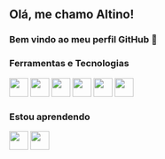 <!--
## Olá pessoal 👋
### Eu sou o Altino
-->
## Olá, me chamo Altino! 
### Bem vindo ao meu perfil GitHub 👋

### Ferramentas e Tecnologias
<img loading="lazy" src="https://cdn.jsdelivr.net/gh/devicons/devicon@latest/icons/microsoftsqlserver/microsoftsqlserver-original.svg" width="34" height="34"/> <img loading="lazy" src="https://cdn.jsdelivr.net/gh/devicons/devicon/icons/python/python-original.svg" width="34" height="34"/> <img loading="lazy" src="https://cdn.jsdelivr.net/gh/devicons/devicon/icons/jupyter/jupyter-original.svg" width="34" height="34"/> <img loading="lazy" src="https://cdn.jsdelivr.net/gh/devicons/devicon/icons/pandas/pandas-original.svg" width="34" height="34"/> <img loading="lazy" src="https://cdn.jsdelivr.net/gh/devicons/devicon/icons/numpy/numpy-original.svg" width="34" height="34"/> <img loading="lazy" src="https://cdn.jsdelivr.net/gh/devicons/devicon@latest/icons/matplotlib/matplotlib-original.svg" width="34" height="34"/>

### Estou aprendendo

<img loading="lazy" src="https://cdn.jsdelivr.net/gh/devicons/devicon/icons/apacheairflow/apacheairflow-original-wordmark.svg" width="34" height="34"/> <img loading="lazy" src="https://cdn.jsdelivr.net/gh/devicons/devicon/icons/mongodb/mongodb-original-wordmark.svg" width="34" height="34"/>
<!-- 
            <img src="https://cdn.jsdelivr.net/gh/devicons/devicon@latest/icons/linux/linux-original.svg" />
            <img src="https://cdn.jsdelivr.net/gh/devicons/devicon@latest/icons/scikitlearn/scikitlearn-original.svg" />
            <img src="https://cdn.jsdelivr.net/gh/devicons/devicon@latest/icons/plotly/plotly-original.svg" />
            <img src="https://cdn.jsdelivr.net/gh/devicons/devicon@latest/icons/amazonwebservices/amazonwebservices-original-wordmark.svg" />
            <img src="https://cdn.jsdelivr.net/gh/devicons/devicon@latest/icons/azure/azure-original.svg" />
            <img src="https://cdn.jsdelivr.net/gh/devicons/devicon@latest/icons/googlecloud/googlecloud-original.svg" />
          
**altsheu/altsheu** is a ✨ _special_ ✨ repository because its `README.md` (this file) appears on your GitHub profile.

Here are some ideas to get you started:

- 🔭 I’m currently working on ...
- 🌱 I’m currently learning ...
- 👯 I’m looking to collaborate on ...
- 🤔 I’m looking for help with ...
- 💬 Ask me about ...
- 📫 How to reach me: ...
- 😄 Pronouns: ...
- ⚡ Fun fact: ...

<div>
<a href="https://github.com/altsheu">
<img loading="lazy" height="180em" src="https://github-readme-stats.vercel.app/api/top-langs/?username=altsheu&layout=compact&langs_count=7&theme=dracula"/>
<img loading="lazy" height="180em" src="https://github-readme-stats.vercel.app/api?username=altsheu&show_icons=true&theme=dracula&include_all_commits=true&count_private=true"/>
</div>
-->
